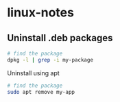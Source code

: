 # linux-notes


## Uninstall .deb packages

```bash
# find the package
dpkg -l | grep -i my-package
```
Uninstall using apt

```bash
# find the package
sudo apt remove my-app
```